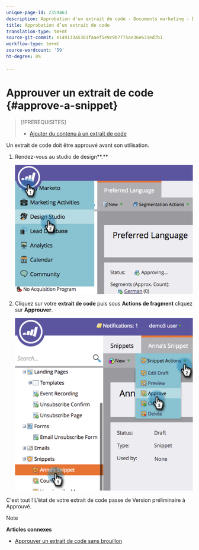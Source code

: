 ```yaml
---
unique-page-id: 2359463
description: Approbation d'un extrait de code - Documents marketing - Documentation du produit
title: Approbation d’un extrait de code
translation-type: tm+mt
source-git-commit: e149133a5383faaef5e9c9b7775ae36e633ed7b1
workflow-type: tm+mt
source-wordcount: '59'
ht-degree: 0%

---
```



# Approuver un extrait de code {#approve-a-snippet}

>[!PREREQUISITES]
>
>* [Ajouter du contenu à un extrait de code](add-content-to-a-snippet.md)

>



Un extrait de code doit être approuvé avant son utilisation.

1. Rendez-vous au studio de design**.**

   ![](assets/image2014-9-16-8-3a55-3a15.png)

1. Cliquez sur votre **extrait de code** puis sous **Actions de fragment** cliquez sur **Approuver**.

   ![](assets/image2014-9-16-8-3a55-3a24.png)

C&#39;est tout ! L’état de votre extrait de code passe de Version préliminaire à Approuvé.

>[!NOTE]
>
>**Articles connexes**
>
>* [Approuver un extrait de code sans brouillon](approve-a-snippet-with-no-draft.md)

>



